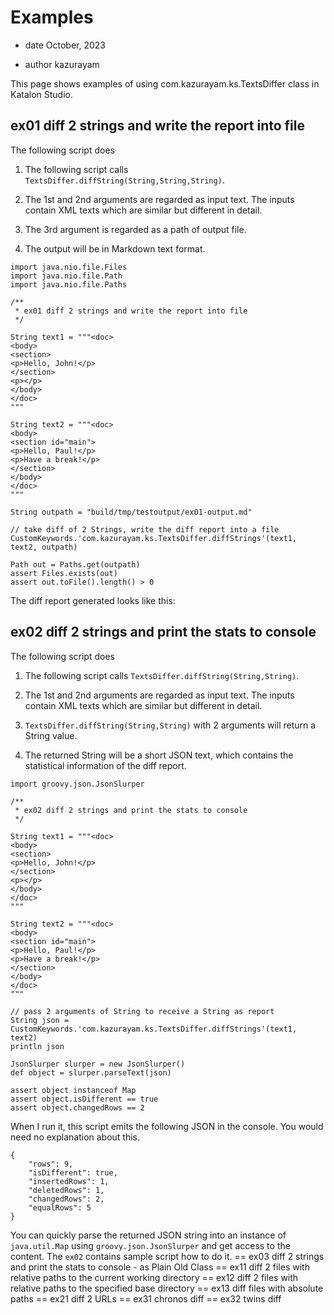 # Examples

-   date October, 2023

-   author kazurayam

This page shows examples of using com.kazurayam.ks.TextsDiffer class in Katalon Studio.

## ex01 diff 2 strings and write the report into file

The following script does

1.  The following script calls `TextsDiffer.diffString(String,String,String)`.

2.  The 1st and 2nd arguments are regarded as input text. The inputs contain XML texts which are similar but different in detail.

3.  The 3rd argument is regarded as a path of output file.

4.  The output will be in Markdown text format.

<!-- -->

    import java.nio.file.Files
    import java.nio.file.Path
    import java.nio.file.Paths

    /**
     * ex01 diff 2 strings and write the report into file 
     */

    String text1 = """<doc>
    <body>
    <section>
    <p>Hello, John!</p>
    </section>
    <p></p>
    </body>
    </doc>
    """

    String text2 = """<doc>
    <body>
    <section id="main">
    <p>Hello, Paul!</p>
    <p>Have a break!</p>
    </section>
    </body>
    </doc>
    """

    String outpath = "build/tmp/testoutput/ex01-output.md"

    // take diff of 2 Strings, write the diff report into a file
    CustomKeywords.'com.kazurayam.ks.TextsDiffer.diffStrings'(text1, text2, outpath)

    Path out = Paths.get(outpath)
    assert Files.exists(out)
    assert out.toFile().length() > 0

The diff report generated looks like this:

## ex02 diff 2 strings and print the stats to console

The following script does

1.  The following script calls `TextsDiffer.diffString(String,String)`.

2.  The 1st and 2nd arguments are regarded as input text. The inputs contain XML texts which are similar but different in detail.

3.  `TextsDiffer.diffString(String,String)` with 2 arguments will return a String value.

4.  The returned String will be a short JSON text, which contains the statistical information of the diff report.

<!-- -->

    import groovy.json.JsonSlurper

    /**
     * ex02 diff 2 strings and print the stats to console
     */

    String text1 = """<doc>
    <body>
    <section>
    <p>Hello, John!</p>
    </section>
    <p></p>
    </body>
    </doc>
    """

    String text2 = """<doc>
    <body>
    <section id="main">
    <p>Hello, Paul!</p>
    <p>Have a break!</p>
    </section>
    </body>
    </doc>
    """

    // pass 2 arguments of String to receive a String as report
    String json = CustomKeywords.'com.kazurayam.ks.TextsDiffer.diffStrings'(text1, text2)
    println json

    JsonSlurper slurper = new JsonSlurper()
    def object = slurper.parseText(json)

    assert object instanceof Map
    assert object.isDifferent == true
    assert object.changedRows == 2

When I run it, this script emits the following JSON in the console. You would need no explanation about this.

    {
        "rows": 9,
        "isDifferent": true,
        "insertedRows": 1,
        "deletedRows": 1,
        "changedRows": 2,
        "equalRows": 5
    }

You can quickly parse the returned JSON string into an instance of `java.util.Map` using `groovy.json.JsonSlurper` and get access to the content. The `ex02` contains sample script how to do it.
== ex03 diff 2 strings and print the stats to console - as Plain Old Class
== ex11 diff 2 files with relative paths to the current working directory
== ex12 diff 2 files with relative paths to the specified base directory
== ex13 diff files with absolute paths
== ex21 diff 2 URLs
== ex31 chronos diff
== ex32 twins diff
